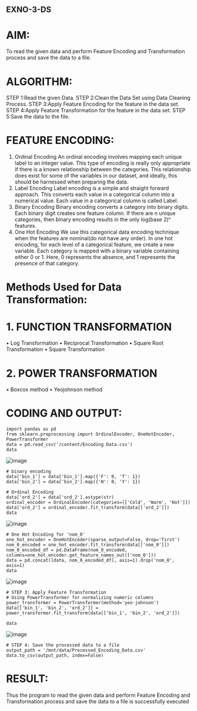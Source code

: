 ## EXNO-3-DS

# AIM:
To read the given data and perform Feature Encoding and Transformation process and save the data to a file.

# ALGORITHM:
STEP 1:Read the given Data.
STEP 2:Clean the Data Set using Data Cleaning Process.
STEP 3:Apply Feature Encoding for the feature in the data set.
STEP 4:Apply Feature Transformation for the feature in the data set.
STEP 5:Save the data to the file.

# FEATURE ENCODING:
1. Ordinal Encoding
An ordinal encoding involves mapping each unique label to an integer value. This type of encoding is really only appropriate if there is a known relationship between the categories. This relationship does exist for some of the variables in our dataset, and ideally, this should be harnessed when preparing the data.
2. Label Encoding
Label encoding is a simple and straight forward approach. This converts each value in a categorical column into a numerical value. Each value in a categorical column is called Label.
3. Binary Encoding
Binary encoding converts a category into binary digits. Each binary digit creates one feature column. If there are n unique categories, then binary encoding results in the only log(base 2)ⁿ features.
4. One Hot Encoding
We use this categorical data encoding technique when the features are nominal(do not have any order). In one hot encoding, for each level of a categorical feature, we create a new variable. Each category is mapped with a binary variable containing either 0 or 1. Here, 0 represents the absence, and 1 represents the presence of that category.

# Methods Used for Data Transformation:
  # 1. FUNCTION TRANSFORMATION
• Log Transformation
• Reciprocal Transformation
• Square Root Transformation
• Square Transformation
  # 2. POWER TRANSFORMATION
• Boxcox method
• Yeojohnson method

# CODING AND OUTPUT:
```
import pandas as pd
from sklearn.preprocessing import OrdinalEncoder, OneHotEncoder, PowerTransformer
data = pd.read_csv('/content/Encoding Data.csv')
data
```
![image](https://github.com/user-attachments/assets/48a62523-6368-492c-8d80-1b689d32110e)
```
# binary encoding
data['bin_1'] = data['bin_1'].map({'F': 0, 'T': 1})
data['bin_2'] = data['bin_2'].map({'N': 0, 'Y': 1})

# Ordinal Encoding
data['ord_2'] = data['ord_2'].astype(str)
ordinal_encoder = OrdinalEncoder(categories=[['Cold', 'Warm', 'Hot']])
data['ord_2'] = ordinal_encoder.fit_transform(data[['ord_2']])
data

```
![image](https://github.com/user-attachments/assets/10a04435-322d-4f57-9adf-d9d684487df0)
```
# One Hot Encoding for 'nom_0'
one_hot_encoder = OneHotEncoder(sparse_output=False, drop='first')
nom_0_encoded = one_hot_encoder.fit_transform(data[['nom_0']])
nom_0_encoded_df = pd.DataFrame(nom_0_encoded, columns=one_hot_encoder.get_feature_names_out(['nom_0']))
data = pd.concat([data, nom_0_encoded_df], axis=1).drop('nom_0', axis=1)
data
```
![image](https://github.com/user-attachments/assets/871e4813-449c-491a-bde0-92c1f3e437c5)
```
# STEP 3: Apply Feature Transformation
# Using PowerTransformer for normalizing numeric columns
power_transformer = PowerTransformer(method='yeo-johnson')
data[['bin_1', 'bin_2', 'ord_2']] = power_transformer.fit_transform(data[['bin_1', 'bin_2', 'ord_2']])

data
```
![image](https://github.com/user-attachments/assets/85e8ee35-c4eb-4c46-81f8-cd1cb8875946)
```
# STEP 4: Save the processed data to a file
output_path = '/mnt/data/Processed_Encoding_Data.csv'
data.to_csv(output_path, index=False)
```
# RESULT:

Thus the program to read the given data and perform Feature Encoding and Transformation process and save the data to a file is successfully executed

       
